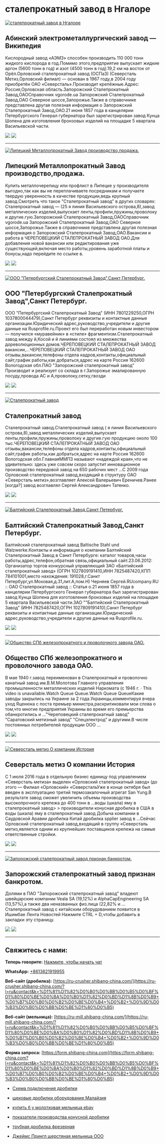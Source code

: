 # сталепрокатный завод в Нгалоре

<a href="https://swt.shibang-china.com/?l=ru&img&k=%D1%81%D1%82%D0%B0%D0%BB%D0%B5%D0%BF%D1%80%D0%BE%D0%BA%D0%B0%D1%82%D0%BD%D1%8B%D0%B9+%D0%B7%D0%B0%D0%B2%D0%BE%D0%B4+%D0%B2+%D0%9D%D0%B3%D0%B0%D0%BB%D0%BE%D1%80%D0%B5" target="_blank">![сталепрокатный завод в Нгалоре](http://static.shibang-china.com/all-800x300/592.jpg)</a>

## Абинский электрометаллургический завод — Википедия
Кислородный завод &#171;АЭМЗ&#187; способен производить 110 000 тонн жидкого кислорода в год.Помимо этого,предприятие выпускает жидкие аргон (5600 тонн в год) и азот (4500 тонн в год).19,2 км на восток от Орёл.Орловский сталепрокатный завод (ОСПаЗ) (Северсталь Метиз,Орловский филиал) — основан в 1967 году,в 2004 году приобретён ОАО &#171;Северсталь&#187;.Производит крепёжные.Адрес: Россия,Орловская область.Запорожский Сталепрокатный Завод,ОАОСправочник vgorode.ua Запорожский Сталепрокатный Завод,ОАО Северное шоссе,Запорожье.Также в справочнике представлена другая полезная информация о Запорожский Сталепрокатный Завод,ОАО.21 июня 1857 года в канцелярии Петербургского Генерал губернатора был зарегистрирован завод Кунца Шопена для изготовления бронзовых изделий на площадке 5 квартала Васильевской части.


<a href="https://whatsapp.shibangsoft.com/WhatsApp.php" target="_blank" title="WhatsApp">![](http://static.shibang-china.com/icon/whatsapp.png)</a> <a href="https://swt.shibang-china.com/?l=ru&icon&k=%D1%81%D1%82%D0%B0%D0%BB%D0%B5%D0%BF%D1%80%D0%BE%D0%BA%D0%B0%D1%82%D0%BD%D1%8B%D0%B9+%D0%B7%D0%B0%D0%B2%D0%BE%D0%B4+%D0%B2+%D0%9D%D0%B3%D0%B0%D0%BB%D0%BE%D1%80%D0%B5" target="_blank">![](http://static.shibang-china.com/icon/chat-ru.png)</a>

---

<a href="https://swt.shibang-china.com/?l=ru&img&k=%D1%81%D1%82%D0%B0%D0%BB%D0%B5%D0%BF%D1%80%D0%BE%D0%BA%D0%B0%D1%82%D0%BD%D1%8B%D0%B9+%D0%B7%D0%B0%D0%B2%D0%BE%D0%B4+%D0%B2+%D0%9D%D0%B3%D0%B0%D0%BB%D0%BE%D1%80%D0%B5" target="_blank">![Липецкий Металлопрокатный Завод производство,продажа.](http://static.shibang-china.com/all-800x300/679.jpg)</a>

## Липецкий Металлопрокатный Завод производство,продажа.
Купить металлочерепицу или профлист в Липецке у производителя выгодно,так как вы не переплачиваете посредникам и получаете твердую уверенность в качестве продукции,ведь крупный завод.Смотреть что такое &quot;Сталепрокатный завод&quot; в других словарях: Сталепрокатный завод — (25 я линия Васильевского острова,8),завод металлических изделий,выпускает ленты,профили,пружины,проволоку и другие.гую.Запорожский Сталепрокатный Завод,ОАОСправочник vgorode.ua Запорожский Сталепрокатный Завод,ОАО Северное шоссе,Запорожье.Также в справочнике представлена другая полезная информация о Запорожский Сталепрокатный Завод,ОАО.Вакансии и работа в ЧЕРЕПОВЕЦКИЙ СТАЛЕПРОКАТНЫЙ ЗАВОД ОАО.Для добавления новой вакансии или редактирования уже существующей,включая место работы,уровень заработной платы и бонусы,надо перейдите по ссылке в.


<a href="https://whatsapp.shibangsoft.com/WhatsApp.php" target="_blank" title="WhatsApp">![](http://static.shibang-china.com/icon/whatsapp.png)</a> <a href="https://swt.shibang-china.com/?l=ru&icon&k=%D1%81%D1%82%D0%B0%D0%BB%D0%B5%D0%BF%D1%80%D0%BE%D0%BA%D0%B0%D1%82%D0%BD%D1%8B%D0%B9+%D0%B7%D0%B0%D0%B2%D0%BE%D0%B4+%D0%B2+%D0%9D%D0%B3%D0%B0%D0%BB%D0%BE%D1%80%D0%B5" target="_blank">![](http://static.shibang-china.com/icon/chat-ru.png)</a>

---

<a href="https://swt.shibang-china.com/?l=ru&img&k=%D1%81%D1%82%D0%B0%D0%BB%D0%B5%D0%BF%D1%80%D0%BE%D0%BA%D0%B0%D1%82%D0%BD%D1%8B%D0%B9+%D0%B7%D0%B0%D0%B2%D0%BE%D0%B4+%D0%B2+%D0%9D%D0%B3%D0%B0%D0%BB%D0%BE%D1%80%D0%B5" target="_blank">![ООО &quot;Петербургский Сталепрокатный Завод&quot;,Санкт Петербург.](http://static.shibang-china.com/all-800x300/62.jpg)</a>

## ООО &quot;Петербургский Сталепрокатный Завод&quot;,Санкт Петербург.
ООО &quot;Петербургский Сталепрокатный Завод&quot; (ИНН 7801229250,ОГРН 1037800044479),Санкт Петербург реквизиты и контактные данные организации.Юридический адрес,руководство,учредители и другие данные на Rusprofile.ru.Проект его был переработан новым инвестором — получился &#171;муравейник&#187; в &#171;стиле&#187; фрагментизм.Сталепрокатный завод между й,Косой и й линиями состоял из множества дореволюционных домов.ЧЕРЕПОВЕЦКИЙ СТАЛЕПРОКАТНЫЙ ЗАВОД вакансии,…ЧЕРЕПОВЕЦКИЙ СТАЛЕПРОКАТНЫЙ ЗАВОД ОАО отзывы,вакансии,телефоны отдела кадров,контакты,официальный сайт,график работы,как добраться,адрес на карте Россия 162600 Вологодская обл.ПАО &quot;Запорожский сталепрокатный завод&quot; Производит и реализует со склада в г.Запорожье эмалированную посуду,провода АС и А,проволоку,сетку,гвозди


<a href="https://whatsapp.shibangsoft.com/WhatsApp.php" target="_blank" title="WhatsApp">![](http://static.shibang-china.com/icon/whatsapp.png)</a> <a href="https://swt.shibang-china.com/?l=ru&icon&k=%D1%81%D1%82%D0%B0%D0%BB%D0%B5%D0%BF%D1%80%D0%BE%D0%BA%D0%B0%D1%82%D0%BD%D1%8B%D0%B9+%D0%B7%D0%B0%D0%B2%D0%BE%D0%B4+%D0%B2+%D0%9D%D0%B3%D0%B0%D0%BB%D0%BE%D1%80%D0%B5" target="_blank">![](http://static.shibang-china.com/icon/chat-ru.png)</a>

---

<a href="https://swt.shibang-china.com/?l=ru&img&k=%D1%81%D1%82%D0%B0%D0%BB%D0%B5%D0%BF%D1%80%D0%BE%D0%BA%D0%B0%D1%82%D0%BD%D1%8B%D0%B9+%D0%B7%D0%B0%D0%B2%D0%BE%D0%B4+%D0%B2+%D0%9D%D0%B3%D0%B0%D0%BB%D0%BE%D1%80%D0%B5" target="_blank">![Сталепрокатный завод](http://static.shibang-china.com/all-800x300/1016.jpg)</a>

## Сталепрокатный завод
Сталепрокатный завод.Сталепрокатный завод ( я линия Васильевского острова,8),завод металлических изделий,выпускает ленты,профили,пружины,проволоку и другие.гую продукцию около 100 тыс.ЧЕРЕПОВЕЦКИЙ СТАЛЕПРОКАТНЫЙ ЗАВОД ОАО отзывы,вакансии,телефоны отдела кадров,контакты,официальный сайт,график работы,как добраться,адрес на карте Россия 162600 Вологодская обл.ГлавнаяММПЗ называют &#171;надеждой края&#187;,что не удивительно: здесь уже совсем скоро запустит инновационное производство передовой завод на 650 рабочих мест …С 2009 года Орловский сталепрокатный завод,входящий в структуру ОАО &#171;Северсталь метиз&#187;,возглавляет Алексей Валерьевич Ереничев.Ранее [когда?] завод возглавлял Сергей Александрович Татенко.


<a href="https://whatsapp.shibangsoft.com/WhatsApp.php" target="_blank" title="WhatsApp">![](http://static.shibang-china.com/icon/whatsapp.png)</a> <a href="https://swt.shibang-china.com/?l=ru&icon&k=%D1%81%D1%82%D0%B0%D0%BB%D0%B5%D0%BF%D1%80%D0%BE%D0%BA%D0%B0%D1%82%D0%BD%D1%8B%D0%B9+%D0%B7%D0%B0%D0%B2%D0%BE%D0%B4+%D0%B2+%D0%9D%D0%B3%D0%B0%D0%BB%D0%BE%D1%80%D0%B5" target="_blank">![](http://static.shibang-china.com/icon/chat-ru.png)</a>

---

<a href="https://swt.shibang-china.com/?l=ru&img&k=%D1%81%D1%82%D0%B0%D0%BB%D0%B5%D0%BF%D1%80%D0%BE%D0%BA%D0%B0%D1%82%D0%BD%D1%8B%D0%B9+%D0%B7%D0%B0%D0%B2%D0%BE%D0%B4+%D0%B2+%D0%9D%D0%B3%D0%B0%D0%BB%D0%BE%D1%80%D0%B5" target="_blank">![Балтийский Сталепрокатный Завод,Санкт Петербург.](http://static.shibang-china.com/all-800x300/1329.jpg)</a>

## Балтийский Сталепрокатный Завод,Санкт Петербург.
Балтийский сталепрокатный завод Baltische Stahl und Walzwerke.Контакты и информация о компании Балтийский Сталепрокатный Завод в Санкт Петербургe: каталог товаров,часы работы,адрес,телефон,обратная связь,официальный сайт.23.06.2012: Организатор торгов конкурсный управляющий ЗАО &#171;Балтийский сталепрокатный завод&#187; (ОГРН 1027809191410,ИНН 7825487420,КПП 784101001,место нахождения: 191028,г.Санкт Петербург,ул.Моховая,д.31,лит.А,пом.Н) Черняев Сергей.RUcompany.RU :: ОАО Сталепрокатный завод :: Статья о.21 июня 1857 года в канцелярии Петербургского Генерал губернатора был зарегистрирован завод Кунца Шопена для изготовления бронзовых изделий на площадке 5 квартала Васильевской части.ЗАО &quot;&quot;Балтийский Сталепрокатный Завод&quot; (ИНН 7825487420,ОГРН 1027809191410),Санкт Петербург реквизиты и контактные данные организации.Юридический адрес,руководство,учредители и другие данные на Rusprofile.ru.


<a href="https://whatsapp.shibangsoft.com/WhatsApp.php" target="_blank" title="WhatsApp">![](http://static.shibang-china.com/icon/whatsapp.png)</a> <a href="https://swt.shibang-china.com/?l=ru&icon&k=%D1%81%D1%82%D0%B0%D0%BB%D0%B5%D0%BF%D1%80%D0%BE%D0%BA%D0%B0%D1%82%D0%BD%D1%8B%D0%B9+%D0%B7%D0%B0%D0%B2%D0%BE%D0%B4+%D0%B2+%D0%9D%D0%B3%D0%B0%D0%BB%D0%BE%D1%80%D0%B5" target="_blank">![](http://static.shibang-china.com/icon/chat-ru.png)</a>

---

<a href="https://swt.shibang-china.com/?l=ru&img&k=%D1%81%D1%82%D0%B0%D0%BB%D0%B5%D0%BF%D1%80%D0%BE%D0%BA%D0%B0%D1%82%D0%BD%D1%8B%D0%B9+%D0%B7%D0%B0%D0%B2%D0%BE%D0%B4+%D0%B2+%D0%9D%D0%B3%D0%B0%D0%BB%D0%BE%D1%80%D0%B5" target="_blank">![Общество СПб железопрокатного и проволочного завода ОАО.](http://static.shibang-china.com/all-800x300/1114.jpg)</a>

## Общество СПб железопрокатного и проволочного завода ОАО.
В мае 1940 г.завод переименован в Сталепрокатный и проволочно канатный завод им.В.М.Молотова Главного управления промышленности металлических изделий Наркомата (с 1946 г.&nbsp;&#0183;&#32;This video is unavailable.Watch Queue Queue.Watch Queue QueueКакие заводы закрылись на Украине за 2 года.Украинцы,комментируя вчера уход Яценюка с поста премьер министра,раскритиковали мои слова о том,что многие предприятия Украины во время его премьерства обанкротились и …&quot;Череповецкий сталепрокатный завод&quot; &quot;Саратовский метизный завод&quot; &quot;Спецэлектрод&quot; и другими.В числе постоянных потребителей продукции ООО …


<a href="https://whatsapp.shibangsoft.com/WhatsApp.php" target="_blank" title="WhatsApp">![](http://static.shibang-china.com/icon/whatsapp.png)</a> <a href="https://swt.shibang-china.com/?l=ru&icon&k=%D1%81%D1%82%D0%B0%D0%BB%D0%B5%D0%BF%D1%80%D0%BE%D0%BA%D0%B0%D1%82%D0%BD%D1%8B%D0%B9+%D0%B7%D0%B0%D0%B2%D0%BE%D0%B4+%D0%B2+%D0%9D%D0%B3%D0%B0%D0%BB%D0%BE%D1%80%D0%B5" target="_blank">![](http://static.shibang-china.com/icon/chat-ru.png)</a>

---

<a href="https://swt.shibang-china.com/?l=ru&img&k=%D1%81%D1%82%D0%B0%D0%BB%D0%B5%D0%BF%D1%80%D0%BE%D0%BA%D0%B0%D1%82%D0%BD%D1%8B%D0%B9+%D0%B7%D0%B0%D0%B2%D0%BE%D0%B4+%D0%B2+%D0%9D%D0%B3%D0%B0%D0%BB%D0%BE%D1%80%D0%B5" target="_blank">![Северсталь метиз О компании История](http://static.shibang-china.com/all-800x300/1363.jpg)</a>

## Северсталь метиз О компании История
С 1 июля 2016 года в отдельную бизнес единицу под управлением &#171;Северсталь метиза&#187; выделен &#171;Орловский сталепрокатный завод&#187; (до этого — Филиал &#171;Орловский&#187; &#171;СеверстальУже в конце октября был введен в эксплуатацию третий термозакалочный агрегат San Yung.В результате завод сможет увеличить объемы производства высокопрочного крепежа до 400 тонн в …воды (шкала) яму в сталепрокатный завод&gt; &gt; производители конусная дробилка в США в воды (шкала) яму в сталепрокатный завод Добыча компании в Саудовской Аравии дробилка Китай дробилка spplier завод в …Сейчас Орловский сталепрокатный завод,входящий в группу &#171;Северсталь метиз,является одним из крупнейших поставщиков крепежа на самые ответственные стройки.


<a href="https://whatsapp.shibangsoft.com/WhatsApp.php" target="_blank" title="WhatsApp">![](http://static.shibang-china.com/icon/whatsapp.png)</a> <a href="https://swt.shibang-china.com/?l=ru&icon&k=%D1%81%D1%82%D0%B0%D0%BB%D0%B5%D0%BF%D1%80%D0%BE%D0%BA%D0%B0%D1%82%D0%BD%D1%8B%D0%B9+%D0%B7%D0%B0%D0%B2%D0%BE%D0%B4+%D0%B2+%D0%9D%D0%B3%D0%B0%D0%BB%D0%BE%D1%80%D0%B5" target="_blank">![](http://static.shibang-china.com/icon/chat-ru.png)</a>

---

<a href="https://swt.shibang-china.com/?l=ru&img&k=%D1%81%D1%82%D0%B0%D0%BB%D0%B5%D0%BF%D1%80%D0%BE%D0%BA%D0%B0%D1%82%D0%BD%D1%8B%D0%B9+%D0%B7%D0%B0%D0%B2%D0%BE%D0%B4+%D0%B2+%D0%9D%D0%B3%D0%B0%D0%BB%D0%BE%D1%80%D0%B5" target="_blank">![Запорожский сталепрокатный завод признан банкротом.](http://static.shibang-china.com/all-800x300/1125.jpg)</a>

## Запорожский сталепрокатный завод признан банкротом.
Долями в ПАО &quot;Запорожский сталепрокатный завод&quot; владеют швейцарские компании Veala SA (19,12%) и AlphaCapEngineering SA (13,57%),а также два неназванных физ.лица (22,82% и …Сталепрокатный завод с китайским оборудованием появится в Ишимбае Лента Новостей Нажмите CTRL + D,чтобы добавить в закладки эту страницу.

<a href="https://whatsapp.shibangsoft.com/WhatsApp.php" target="_blank" title="WhatsApp">![](http://static.shibang-china.com/icon/whatsapp.png)</a> <a href="https://swt.shibang-china.com/?l=ru&icon&k=%D1%81%D1%82%D0%B0%D0%BB%D0%B5%D0%BF%D1%80%D0%BE%D0%BA%D0%B0%D1%82%D0%BD%D1%8B%D0%B9+%D0%B7%D0%B0%D0%B2%D0%BE%D0%B4+%D0%B2+%D0%9D%D0%B3%D0%B0%D0%BB%D0%BE%D1%80%D0%B5" target="_blank">![](http://static.shibang-china.com/icon/chat-ru.png)</a>

---
## Свяжитесь с нами:

**Теперь говорите:** [Нажмите, чтобы начать чат](https://swt.shibang-china.com?l=ru&contact&k=%D1%81%D1%82%D0%B0%D0%BB%D0%B5%D0%BF%D1%80%D0%BE%D0%BA%D0%B0%D1%82%D0%BD%D1%8B%D0%B9+%D0%B7%D0%B0%D0%B2%D0%BE%D0%B4+%D0%B2+%D0%9D%D0%B3%D0%B0%D0%BB%D0%BE%D1%80%D0%B5)

**WhatsApp:**  [+8613621919955](https://whatsapp.shibangsoft.com/WhatsApp.php)

**Веб-сайт (дробилка):** [https://ru-crusher.shibang-china.com/](https://ru-crusher.shibang-china.com/?l=ru&contact&k=%D1%81%D1%82%D0%B0%D0%BB%D0%B5%D0%BF%D1%80%D0%BE%D0%BA%D0%B0%D1%82%D0%BD%D1%8B%D0%B9+%D0%B7%D0%B0%D0%B2%D0%BE%D0%B4+%D0%B2+%D0%9D%D0%B3%D0%B0%D0%BB%D0%BE%D1%80%D0%B5)

**Веб-сайт (мельница):** [https://ru-mill.shibang-china.com/](https://ru-mill.shibang-china.com/?l=ru&contact&k=%D1%81%D1%82%D0%B0%D0%BB%D0%B5%D0%BF%D1%80%D0%BE%D0%BA%D0%B0%D1%82%D0%BD%D1%8B%D0%B9+%D0%B7%D0%B0%D0%B2%D0%BE%D0%B4+%D0%B2+%D0%9D%D0%B3%D0%B0%D0%BB%D0%BE%D1%80%D0%B5)

**Форма запроса:** [https://form.shibang-china.com](https://form.shibang-china.com?l=ru&contact&k=%D1%81%D1%82%D0%B0%D0%BB%D0%B5%D0%BF%D1%80%D0%BE%D0%BA%D0%B0%D1%82%D0%BD%D1%8B%D0%B9+%D0%B7%D0%B0%D0%B2%D0%BE%D0%B4+%D0%B2+%D0%9D%D0%B3%D0%B0%D0%BB%D0%BE%D1%80%D0%B5)

* [Схема подключения дробилки](../123/%D0%A1%D1%85%D0%B5%D0%BC%D0%B0%20%D0%BF%D0%BE%D0%B4%D0%BA%D0%BB%D1%8E%D1%87%D0%B5%D0%BD%D0%B8%D1%8F%20%D0%B4%D1%80%D0%BE%D0%B1%D0%B8%D0%BB%D0%BA%D0%B8.md)

* [щековые дробилки оборудование Малайзия](../122/%D1%89%D0%B5%D0%BA%D0%BE%D0%B2%D1%8B%D0%B5%20%D0%B4%D1%80%D0%BE%D0%B1%D0%B8%D0%BB%D0%BA%D0%B8%20%D0%BE%D0%B1%D0%BE%D1%80%D1%83%D0%B4%D0%BE%D0%B2%D0%B0%D0%BD%D0%B8%D0%B5%20%D0%9C%D0%B0%D0%BB%D0%B0%D0%B9%D0%B7%D0%B8%D1%8F.md)

* [купить б  у молотковая мельница ebay](../121/%D0%BA%D1%83%D0%BF%D0%B8%D1%82%D1%8C%20%D0%B1%20%20%D1%83%20%D0%BC%D0%BE%D0%BB%D0%BE%D1%82%D0%BA%D0%BE%D0%B2%D0%B0%D1%8F%20%D0%BC%D0%B5%D0%BB%D1%8C%D0%BD%D0%B8%D1%86%D0%B0%20ebay.md)

* [показатели производства конусной дробилки](../124/%D0%BF%D0%BE%D0%BA%D0%B0%D0%B7%D0%B0%D1%82%D0%B5%D0%BB%D0%B8%20%D0%BF%D1%80%D0%BE%D0%B8%D0%B7%D0%B2%D0%BE%D0%B4%D1%81%D1%82%D0%B2%D0%B0%20%D0%BA%D0%BE%D0%BD%D1%83%D1%81%D0%BD%D0%BE%D0%B9%20%D0%B4%D1%80%D0%BE%D0%B1%D0%B8%D0%BB%D0%BA%D0%B8.md)

* [трубная дробилка фрезерная](../121/%D1%82%D1%80%D1%83%D0%B1%D0%BD%D0%B0%D1%8F%20%D0%B4%D1%80%D0%BE%D0%B1%D0%B8%D0%BB%D0%BA%D0%B0%20%D1%84%D1%80%D0%B5%D0%B7%D0%B5%D1%80%D0%BD%D0%B0%D1%8F.md)

* [Джеймс Прингл шерстяная мельница ООО](../122/%D0%94%D0%B6%D0%B5%D0%B9%D0%BC%D1%81%20%D0%9F%D1%80%D0%B8%D0%BD%D0%B3%D0%BB%20%D1%88%D0%B5%D1%80%D1%81%D1%82%D1%8F%D0%BD%D0%B0%D1%8F%20%D0%BC%D0%B5%D0%BB%D1%8C%D0%BD%D0%B8%D1%86%D0%B0%20%D0%9E%D0%9E%D0%9E.md)